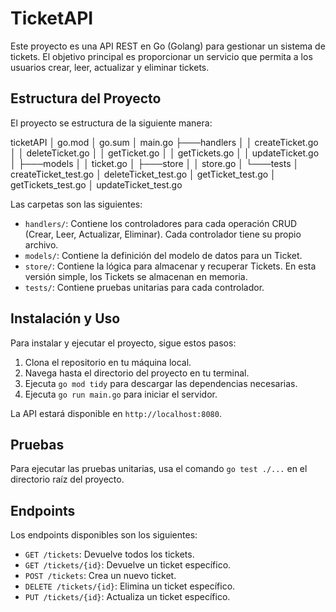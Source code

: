 # TicketAPI

Este proyecto es una API REST en Go (Golang) para gestionar un sistema de tickets. El objetivo principal es proporcionar un servicio que permita a los usuarios crear, leer, actualizar y eliminar tickets.

## Estructura del Proyecto

El proyecto se estructura de la siguiente manera:

ticketAPI
│   go.mod
│   go.sum
│   main.go
├───handlers
│   │   createTicket.go
│   │   deleteTicket.go
│   │   getTicket.go
│   │   getTickets.go
│   │   updateTicket.go
│
├───models
│   │   ticket.go
│
├───store
│   │   store.go
│
└───tests
    │   createTicket_test.go
    │   deleteTicket_test.go
    │   getTicket_test.go
    │   getTickets_test.go
    │   updateTicket_test.go


Las carpetas son las siguientes:

- `handlers/`: Contiene los controladores para cada operación CRUD (Crear, Leer, Actualizar, Eliminar). Cada controlador tiene su propio archivo.
- `models/`: Contiene la definición del modelo de datos para un Ticket.
- `store/`: Contiene la lógica para almacenar y recuperar Tickets. En esta versión simple, los Tickets se almacenan en memoria.
- `tests/`: Contiene pruebas unitarias para cada controlador.

## Instalación y Uso

Para instalar y ejecutar el proyecto, sigue estos pasos:

1. Clona el repositorio en tu máquina local.
2. Navega hasta el directorio del proyecto en tu terminal.
3. Ejecuta `go mod tidy` para descargar las dependencias necesarias.
4. Ejecuta `go run main.go` para iniciar el servidor.

La API estará disponible en `http://localhost:8080`.

## Pruebas

Para ejecutar las pruebas unitarias, usa el comando `go test ./...` en el directorio raíz del proyecto.

## Endpoints

Los endpoints disponibles son los siguientes:

- `GET /tickets`: Devuelve todos los tickets.
- `GET /tickets/{id}`: Devuelve un ticket específico.
- `POST /tickets`: Crea un nuevo ticket.
- `DELETE /tickets/{id}`: Elimina un ticket específico.
- `PUT /tickets/{id}`: Actualiza un ticket específico.
